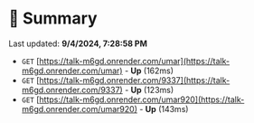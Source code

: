 # 📖 Summary
Last updated: **9/4/2024, 7:28:58 PM**

- `GET` [https://talk-m6gd.onrender.com/umar](https://talk-m6gd.onrender.com/umar) - **Up** (162ms)
- `GET` [https://talk-m6gd.onrender.com/9337](https://talk-m6gd.onrender.com/9337) - **Up** (123ms)
- `GET` [https://talk-m6gd.onrender.com/umar920](https://talk-m6gd.onrender.com/umar920) - **Up** (143ms)
